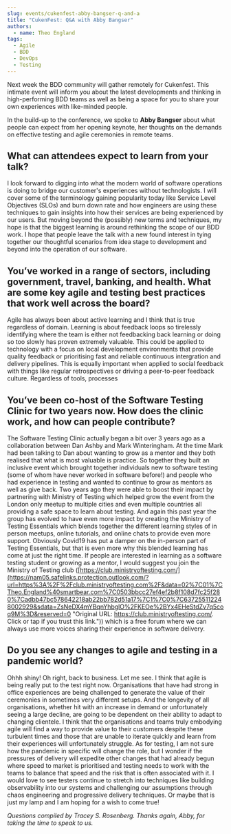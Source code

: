 ```yaml
---
slug: events/cukenfest-abby-bangser-q-and-a
title: "CukenFest: Q&A with Abby Bangser" 
authors:
  - name: Theo England
tags:
  - Agile
  - BDD
  - DevOps
  - Testing
---
```


Next week the BDD community will gather remotely for Cukenfest. This intimate event will inform you about the latest developments and thinking in high-performing BDD teams as well as being a space for you to share your own experiences with like-minded people.

In the build-up to the conference, we spoke to **Abby Bangser** about what people can expect from her opening keynote, her thoughts on the demands on effective testing and agile ceremonies in remote teams.

<!-- truncate -->

## What can attendees expect to learn from your talk?

I look forward to digging into what the modern world of software operations is doing to bridge our customer's experiences without technologists. I will cover some of the terminology gaining popularity today like Service Level Objectives (SLOs) and burn down rate and how engineers are using these techniques to gain insights into how their services are being experienced by our users. But moving beyond the (possibly) new terms and techniques, my hope is that the biggest learning is around rethinking the scope of our BDD work. I hope that people leave the talk with a new found interest in tying together our thoughtful scenarios from idea stage to development and beyond into the operation of our software.

## You’ve worked in a range of sectors, including government, travel, banking, and health. What are some key agile and testing best practices that work well across the board?

Agile has always been about active learning and I think that is true regardless of domain. Learning is about feedback loops so tirelessly identifying where the team is either not feedbacking back learning or doing so too slowly has proven extremely valuable. This could be applied to technology with a focus on local development environments that provide quality feedback or prioritising fast and reliable continuous intergration and delivery pipelines. This is equally important when applied to social feedback with things like regular retrospectives or driving a peer-to-peer feedback culture. Regardless of tools, processes

## You’ve been co-host of the Software Testing Clinic for two years now. How does the clinic work, and how can people contribute? 

The Software Testing Clinic actually began a bit over 3 years ago as a collaboration between Dan Ashby and Mark Winteringham. At the time Mark had been talking to Dan about wanting to grow as a mentor and they both realised that what is most valuable is practice. So together they built an inclusive event which brought together individuals new to software testing (some of whom have never worked in software before!) and people who had experience in testing and wanted to continue to grow as mentors as well as give back. Two years ago they were able to boost their impact by partnering with Ministry of Testing which helped grow the event from the London only meetup to multiple cities and even multiple countries all providing a safe space to learn about testing. And again this past year the group has evolved to have even more impact by creating the Ministry of Testing Essentials which  blends together the different learning styles of in person meetups, online tutorials, and online chats to provide even more support. Obviously Covid19 has put a damper on the in-person part of Testing Essentials, but that is even more why this blended learning has come at just the right time. If people are interested in learning as a software testing student or growing as a mentor, I would suggest you join the Ministry of Testing club ([https://club.ministryoftesting.com/](https://nam05.safelinks.protection.outlook.com/?url=https%3A%2F%2Fclub.ministryoftesting.com%2F&data=02%7C01%7CTheo.England%40smartbear.com%7C0503bbcc27ef4ef2b8f108d7fc25f280%7Cadbb47bc578642218ab22bb782d51a17%7C1%7C0%7C637255112248002929&sdata=ZsNeDX4mYBqnYhbglO%2FKEOe%2BYx4EHeStdZv7q5coq9M%3D&reserved=0 "Original URL: https://club.ministryoftesting.com/. Click or tap if you trust this link.")) which is a free forum where we can always use more voices sharing their experience in software delivery.

## Do you see any changes to agile and testing in a pandemic world?

Ohhh shiny! Oh right, back to business. Let me see. I think that agile is being really put to the test right now. Organisations that have had strong in office experiences are being challenged to generate the value of their ceremonies in sometimes very different setups. And the longevity of all organisations, whether hit with an increase in demand or unfortunately seeing a large decline, are going to be dependent on their ability to adapt to changing clientele. I think that the organisations and teams truly embodying agile will find a way to provide value to their customers despite these turbulent times and those that are unable to iterate quickly and learn from their experiences will unfortunately struggle. As for testing, I am not sure how the pandemic in specific will change the role, but I wonder if the pressures of delivery will expedite other changes that had already begun where speed to market is prioritised and testing needs to work with the teams to balance that speed and the risk that is often associated with it. I would love to see testers continue to stretch into techniques like building observability into our systems and challenging our assumptions through chaos engineering and progressive delivery techniques. Or maybe that is just my lamp and I am hoping for a wish to come true!

_Questions compiled by Tracey S. Rosenberg. Thanks again, Abby, for taking the time to speak to us._
